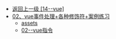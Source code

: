 - [返回上一级 [14--vue]](14--vue/)
- [02、vue事件处理+各种修饰符+案例练习](14--vue/02、vue事件处理+各种修饰符+案例练习/)
  - [assets](14--vue/02、vue事件处理+各种修饰符+案例练习/assets/)
  - [02--vue指令](14--vue/02、vue事件处理+各种修饰符+案例练习/02--vue指令.md)
